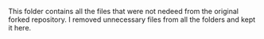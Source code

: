 This folder contains all the files that were not nedeed from the original forked repository. I removed unnecessary files from all the folders and kept it here.
